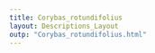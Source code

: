 ```yaml
---
title: Corybas_rotundifolius
layout: Descriptions_Layout 
outp: "Corybas_rotundifolius.html"
---
```



